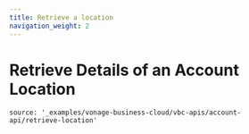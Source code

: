 ```yaml
---
title: Retrieve a location
navigation_weight: 2
---
```


# Retrieve Details of an Account Location

```building_blocks
source: '_examples/vonage-business-cloud/vbc-apis/account-api/retrieve-location'
```
